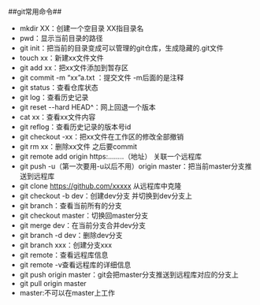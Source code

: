 ##git常用命令##
- mkdir XX：创建一个空目录 XX指目录名
- pwd：显示当前目录的路径
- git init：把当前的目录变成可以管理的git仓库，生成隐藏的.git文件
- touch xx：新建xx文件文件
- git add xx：把xx文件添加到暂存区
- git commit -m “xx”a.txt ：提交文件 -m后面的是注释
- git status：查看仓库状态
- git log：查看历史记录
- git reset --hard HEAD^：网上回退一个版本
- cat xx：查看xx文件内容
- git reflog：查看历史记录的版本号id
- git checkout -xx：把xx文件在工作区的修改全部撤销
- git rm xx：删除xx文件 之后要commit
- git remote add origin https:........（地址） 关联一个远程库
- git push -u（第一次要用-u以后不用）origin master：把当前master分支推送到远程库
- git clone https://github.com/xxxxx   从远程库中克隆
- git checkout -b dev：创建dev分支 并切换到dev分支上
- git branch：查看当前所有的分支
- git checkout master：切换回master分支
- git merge dev：在当前分支合并dev分支
- git branch -d dev：删除dev分支
- git branch xxx：创建分支xxx
- git remote：查看远程库信息
- git remote -v查看远程库的详细信息
- git push origin master：git会把master分支推送到远程库对应的分支上
- git pull origin master
- master:不可以在master上工作